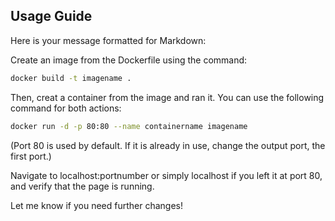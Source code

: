 ## Usage Guide

Here is your message formatted for Markdown:

Create an image from the Dockerfile using the command:

```bash
docker build -t imagename .
```
Then, creat a container from the image and ran it. You can use the following command for both actions:

```bash
docker run -d -p 80:80 --name containername imagename
```

(Port 80 is used by default. If it is already in use, change the output port, the first port.)

Navigate to localhost:portnumber or simply localhost if you left it at port 80, and verify that the page is running.


Let me know if you need further changes!